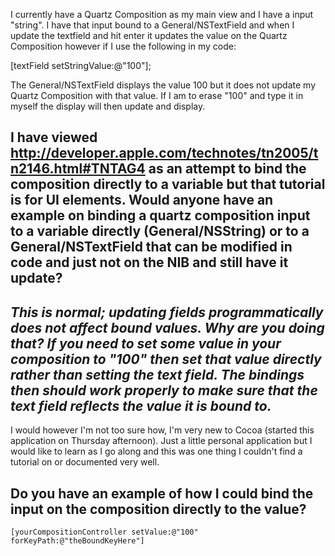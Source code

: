 

I currently have a Quartz Composition as my main view and I have a input "string".  I have that input bound to a General/NSTextField and when I update the textfield and hit enter it updates the value on the Quartz Composition however if I use the following in my code:

[textField setStringValue:@"100"];

The General/NSTextField displays the value 100 but it does not update my Quartz Composition with that value.  If I am to erase "100" and type it in myself the display will then update and display.

I have viewed http://developer.apple.com/technotes/tn2005/tn2146.html#TNTAG4 as an attempt to bind the composition directly to a variable but that tutorial is for UI elements.  Would anyone have an example on binding a quartz composition input to a variable directly (General/NSString) or to a General/NSTextField that can be modified in code and just not on the NIB and still have it update?
----

*This is normal; updating fields programmatically does not affect bound values. Why are you doing that? If you need to set some value in your composition to "100" then set that value directly rather than setting the text field. The bindings then should work properly to make sure that the text field reflects the value it is bound to.*
----
I would however I'm not too sure how, I'm very new to Cocoa (started this application on Thursday afternoon).  Just a little personal application but I would like to learn as I go along and this was one thing I couldn't find a tutorial on or documented very well.

Do you have an example of how I could bind the input on the composition directly to the value?
----

    [yourCompositionController setValue:@"100" forKeyPath:@"theBoundKeyHere"]